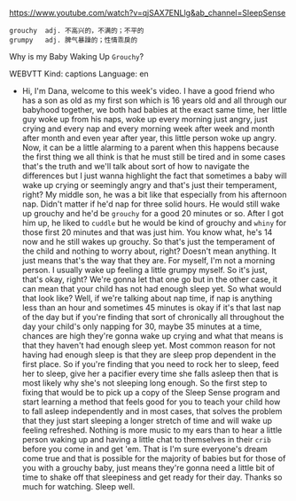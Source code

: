 https://www.youtube.com/watch?v=qjSAX7ENLlg&ab_channel=SleepSense 

```
grouchy  adj. 不高兴的，不满的；不平的
grumpy   adj. 脾气暴躁的；性情乖戾的
```

Why is my Baby Waking Up `Grouchy`? 

WEBVTT Kind: captions Language: en 

- Hi, I'm Dana, welcome to this week's video. I have a good friend who has a son as old as my first son which is 16 years old and all through our babyhood together, we both had babies at the exact same time, her little guy woke up from his naps, woke up every morning just angry, just crying and every nap and every morning week after week and month after month and even year after year, this little person woke up angry. Now, it can be a little alarming to a parent when this happens because the first thing we all think is that he must still be tired and in some cases that's the truth and we'll talk about sort of how to navigate the differences but I just wanna highlight the fact that sometimes a baby will wake up crying or seemingly angry and that's just their temperament, right? My middle son, he was a bit like that especially from his afternoon nap. Didn't matter if he'd nap for three solid hours. He would still wake up grouchy and he'd be `grouchy` for a good 20 minutes or so. After I got him up, he liked to `cuddle` but he would be kind of grouchy and `whiny` for those first 20 minutes and that was just him. You know what, he's 14 now and he still wakes up grouchy. So that's just the temperament of the child and nothing to worry about, right? Doesn't mean anything. It just means that's the way that they are. For myself, I'm not a morning person. I usually wake up feeling a little grumpy myself. So it's just, that's okay, right? We're gonna let that one go but in the other case, it can mean that your child has not had enough sleep yet. So what would that look like? Well, if we're talking about nap time, if nap is anything less than an hour and sometimes 45 minutes is okay if it's that last nap of the day but if you're finding that sort of chronically all throughout the day your child's only napping for 30, maybe 35 minutes at a time, chances are high they're gonna wake up crying and what that means is that they haven't had enough sleep yet. Most common reason for not having had enough sleep is that they are sleep prop dependent in the first place. So if you're finding that you need to rock her to sleep, feed her to sleep, give her a pacifier every time she falls asleep then that is most likely why she's not sleeping long enough. So the first step to fixing that would be to pick up a copy of the Sleep Sense program and start learning a method that feels good for you to teach your child how to fall asleep independently and in most cases, that solves the problem that they just start sleeping a longer stretch of time and will wake up feeling refreshed. Nothing is more music to my ears than to hear a little person waking up and having a little chat to themselves in their `crib` before you come in and get 'em. That is I'm sure everyone's dream come true and that is possible for the majority of babies but for those of you with a grouchy baby, just means they're gonna need a little bit of time to shake off that sleepiness and get ready for their day. Thanks so much for watching. Sleep well. 